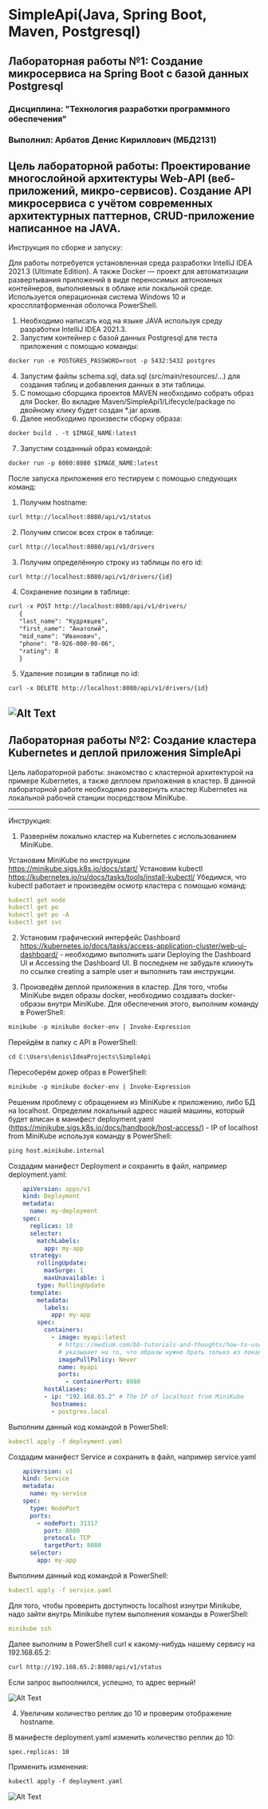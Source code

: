 # SimpleApi(Java, Spring Boot, Maven, Postgresql)
 Лабораторная работы №1: Создание микросервиса на Spring Boot с базой данных Postgresql
------------------------------------------------------------------------------------------------------------------------------------

### Дисциплина: "Технология разработки программного обеспечения"

### Выполнил: Арбатов Денис Кириллович (МБД2131)

Цель лабораторной работы: Проектирование многослойной архитектуры Web-API (веб-приложений, микро-сервисов). Создание API микросервиса с учётом современных архитектурных паттернов, CRUD-приложение
написанное на JAVA.
------------------------------------------------------------------------------------------------------------------------------------
Инструкция по сборке и запуску:

Для работы потребуется установленная среда разработки IntelliJ IDEA 2021.3 (Ultimate Edition). А также Docker — проект для автоматизации развертывания приложений в виде переносимых автономных контейнеров, выполняемых в облаке или локальной среде. Используется операционная система Windows 10 и кроссплатформенная оболочка PowerShell.
1. Необходимо написать код на языке JAVA используя среду разработки IntelliJ IDEA 2021.3.
2. Запустим контейнер с базой данных Postgresql для теста приложения с помощью команды: 
```html 
docker run -e POSTGRES_PASSWORD=root -p 5432:5432 postgres 
```
4. Запустим файлы schema.sql, data.sql (src/main/resources/...) для создания таблиц и добавления данных в эти таблицы.
5. С помощью сборщика проектов MAVEN необходимо собрать образ для Docker. Во вкладке Maven/SimpleApi1/Lifecycle/package по двойному клику будет создан *.jar архив.
6. Далее необходимо произвести сборку образа: 
```html
docker build . -t $IMAGE_NAME:latest
```
7. Запустим созданный образ командой: 
```html
docker run -p 8080:8080 $IMAGE_NAME:latest
```

После запуска приложения его тестируем с помощью следующих команд:
1. Получим hostname: 
```html
curl http://localhost:8080/api/v1/status
```
2. Получим список всех строк в таблице:
```html
curl http://localhost:8080/api/v1/drivers
```
3. Получим определённую строку из таблицы по его id: 
```html
curl http://localhost:8080/api/v1/drivers/{id} 
```
4. Сохранение позиции в таблице:
```html
curl -x POST http://localhost:8080/api/v1/drivers/	
   {
   "last_name": "Кудрявцев",
   "first_name": "Анатолий",
   "mid_name": "Иванович",
   "phone": "8-926-000-00-06",
   "rating": 8
   }
```
5. Удаление позиции в таблице по id: 
```html
curl -x DELETE http://localhost:8080/api/v1/drivers/{id} 
```
![Alt Text](https://github.com/denis3079/SimpleApi/blob/master/Api_docker.gif)
-------------------------------------------------------------------------------------------------------------------------------------
 Лабораторная работы №2: Создание кластера Kubernetes и деплой приложения SimpleApi
-------------------------------------------------------------------------------------------------------------------------------------

Цель лабораторной работы: знакомство с кластерной архитектурой на примере Kubernetes, а также деплоем приложения в кластер.
В данной лабораторной работе необходимо развернуть кластер Kubernetes на локальной рабочей станции посредством MiniKube.

--------------------------------------------------------------------------------------------------------------------------------------
Инструкция:
1. Развернём локально кластер на Kubernetes с использованием MiniKube.

Установим MiniKube по инструкции https://minikube.sigs.k8s.io/docs/start/
Установим kubectl https://kubernetes.io/ru/docs/tasks/tools/install-kubectl/
Убедимся, что kubectl работает и произведём осмотр кластера с помощью команд:
```yaml
kubectl get node
kubectl get po
kubectl get po -A
kubectl get svc
```
2. Установим графический интерфейс Dashboard https://kubernetes.io/docs/tasks/access-application-cluster/web-ui-dashboard/ - необходимо выполнить шаги Deploying the Dashboard UI и Accessing the Dashboard UI. 
В последнем не забудьте кликнуть по ссылке creating a sample user и выполнить там инструкции.

3. Произведём деплой приложения в кластер.
Для того, чтобы MiniKube видел образы docker, необходимо создавать docker-образы внутри MiniKube. Для обеспечения этого, выполним команду в PowerShell:
```html
minikube -p minikube docker-env | Invoke-Expression 
```
Перейдём в папку с API в PowerShell:
```html
cd C:\Users\denis\IdeaProjects\SimpleApi 
```
Пересоберём докер образ в PowerShell:
```html
minikube -p minikube docker-env | Invoke-Expression 
```
Решеним проблему с обращением из MiniKube к приложению, либо БД на localhost. Определим локальный адресс нашей машины, который будет вписан в манифест deployment.yaml (https://minikube.sigs.k8s.io/docs/handbook/host-access/) - IP of localhost from MiniKube используя команду в PowerShell:
```html
ping host.minikube.internal
```

Создадим манифест Deployment и сохранить в файл, например deployment.yaml:

```yaml
    apiVersion: apps/v1
    kind: Deployment
    metadata:
      name: my-deployment
    spec:
      replicas: 10
      selector:
        matchLabels:
          app: my-app
      strategy:
        rollingUpdate:
          maxSurge: 1
          maxUnavailable: 1
        type: RollingUpdate
      template:
        metadata:
          labels:
            app: my-app
        spec:
          containers:
            - image: myapi:latest
              # https://medium.com/bb-tutorials-and-thoughts/how-to-use-own-local-doker-images-with-minikube-2c1ed0b0968
              # указыаает на то, что образы нужно брать только из локального registry. В продакшене никогда не использовать
              imagePullPolicy: Never 
              name: myapi
              ports:
                - containerPort: 8080
          hostAliases:
          - ip: "192.168.65.2" # The IP of localhost from MiniKube
            hostnames:
            - postgres.local
```
Выполним данный код командой в PowerShell: 
```yaml
kubectl apply -f deployment.yaml
```

Создадим манифест Service и сохранить в файл, например service.yaml
```yaml
    apiVersion: v1
    kind: Service
    metadata:
      name: my-service
    spec:
      type: NodePort
      ports:
        - nodePort: 31317
          port: 8080
          protocol: TCP
          targetPort: 8080
      selector:
        app: my-app
```
Выполним данный код командой в PowerShell: 
```yaml
kubectl apply -f service.yaml
```
Для того, чтобы проверить доступность localhost изнутри Minikube, надо зайти внутрь Minikube путем выполнения команды в PowerShell:
```yaml
minikube ssh
```
Далее выполним в PowerShell curl к какому-нибудь нашему сервису на 192.168.65.2:
```html
curl http://192.168.65.2:8080/api/v1/status 
```
Если запрос выпоолнился, успешно, то адрес верный!

![Alt Text](https://github.com/denis3079/SimpleApi/blob/master/Minikube1.bmp)

4. Увеличим количество реплик до 10 и проверим отображение hostname.

В манифесте deployment.yaml изменить количество реплик до 10:
```html
spec.replicas: 10
```
Применить изменения:
```html
kubectl apply -f deployment.yaml
```
![Alt Text](https://github.com/denis3079/SimpleApi/blob/master/deployment1.bmp)

